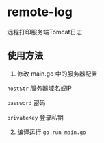 # remote-log

远程打印服务端Tomcat日志

## 使用方法

1. 修改 main.go 中的服务器配置

 `hostStr` 服务器域名或IP

 `password` 密码

 `privateKey` 登录私钥

2. 编译运行 `go run main.go`